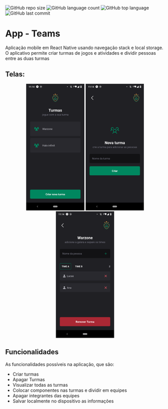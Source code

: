 ![GitHub repo size](https://img.shields.io/github/repo-size/LucasHARosa/PS_UpBase)
![GitHub language count](https://img.shields.io/github/languages/count/LucasHARosa/PS_UpBase)
![GitHub top language](https://img.shields.io/github/languages/top/LucasHARosa/PS_UpBase)
![GitHub last commit](https://img.shields.io/github/last-commit/LucasHARosa/PS_UpBase)
# App - Teams

Aplicação mobile em React Native usando navegação stack e local storage. O aplicativo permite criar turmas de jogos e atividades e dividir pessoas entre as duas turmas


## Telas:
<p align="center">
    <img height="400" src="./Imagens/Screenshot_20230714-111430.png" alt="">
    <img height="400" src="./Imagens/Screenshot_20230714-111451.png" alt="">
    <img height="400" src="./Imagens/Screenshot_20230714-111439.png" alt="">
    
</p>

## Funcionalidades
As funcionalidades possíveis na aplicação, que são:

* Criar turmas
* Apagar Turmas
* Visualizar todas as turmas
* Colocar componentes nas turmas e dividir em equipes
* Apagar integrantes das equipes
* Salvar localmente no dispositivo as informações


<p align="center">
    <img height="400" src="./Imagens/Media_230714_112710.gif" alt="">
</p>
